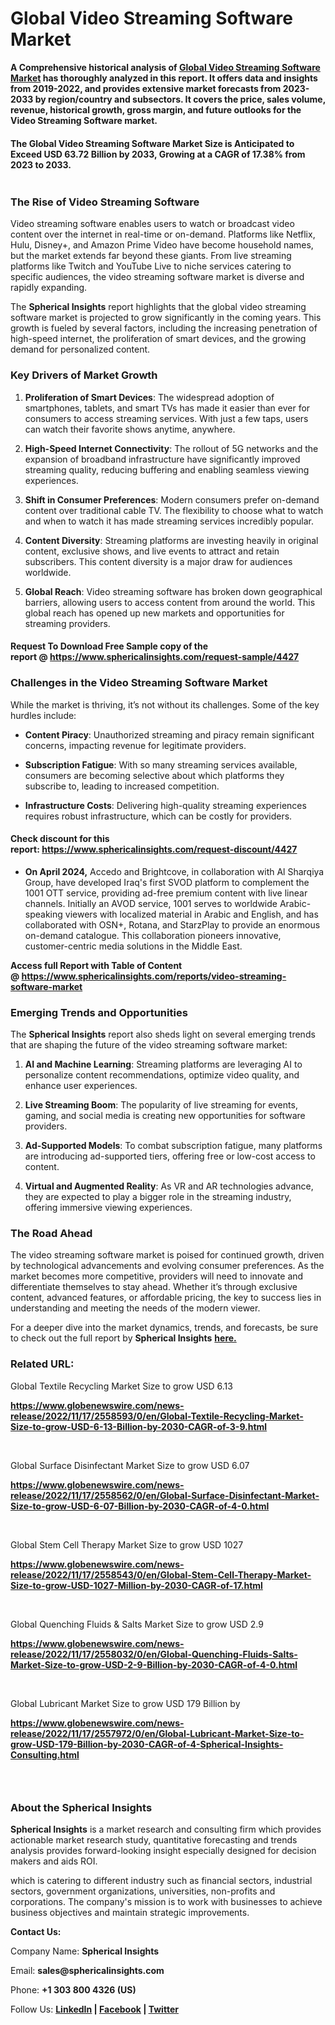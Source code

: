 <h1 class="news-post-title">Global Video Streaming Software Market</h1>
<p><strong>A Comprehensive historical analysis of&nbsp;<a href="https://www.sphericalinsights.com/reports/video-streaming-software-market" target="_blank" rel="noreferrer noopener">Global Video Streaming Software Market</a>&nbsp;has thoroughly analyzed in this report. It offers data and insights from 2019-2022, and provides extensive market forecasts from 2023-2033 by region/country and subsectors. It covers the price, sales volume, revenue, historical growth, gross margin, and future outlooks for the Video Streaming Software market.</strong></p>
<h4><strong>The Global Video Streaming Software Market Size is Anticipated to Exceed USD 63.72 Billion by 2033, Growing at a CAGR of 17.38% from 2023 to 2033.</strong></h4>
<p><strong><img src="https://www.sphericalinsights.com/images/rd/global-video-streaming-software-market.png" alt="" /></strong></p>
<h3>The Rise of Video Streaming Software</h3>
<p>Video streaming software enables users to watch or broadcast video content over the internet in real-time or on-demand. Platforms like Netflix, Hulu, Disney+, and Amazon Prime Video have become household names, but the market extends far beyond these giants. From live streaming platforms like Twitch and YouTube Live to niche services catering to specific audiences, the video streaming software market is diverse and rapidly expanding.</p>
<p>The&nbsp;<strong>Spherical Insights</strong>&nbsp;report highlights that the global video streaming software market is projected to grow significantly in the coming years. This growth is fueled by several factors, including the increasing penetration of high-speed internet, the proliferation of smart devices, and the growing demand for personalized content.</p>
<h3>Key Drivers of Market Growth</h3>
<ol>
<li>
<p><strong>Proliferation of Smart Devices</strong>: The widespread adoption of smartphones, tablets, and smart TVs has made it easier than ever for consumers to access streaming services. With just a few taps, users can watch their favorite shows anytime, anywhere.</p>
</li>
<li>
<p><strong>High-Speed Internet Connectivity</strong>: The rollout of 5G networks and the expansion of broadband infrastructure have significantly improved streaming quality, reducing buffering and enabling seamless viewing experiences.</p>
</li>
<li>
<p><strong>Shift in Consumer Preferences</strong>: Modern consumers prefer on-demand content over traditional cable TV. The flexibility to choose what to watch and when to watch it has made streaming services incredibly popular.</p>
</li>
<li>
<p><strong>Content Diversity</strong>: Streaming platforms are investing heavily in original content, exclusive shows, and live events to attract and retain subscribers. This content diversity is a major draw for audiences worldwide.</p>
</li>
<li>
<p><strong>Global Reach</strong>: Video streaming software has broken down geographical barriers, allowing users to access content from around the world. This global reach has opened up new markets and opportunities for streaming providers.</p>
</li>
</ol>
<h4>Request To Download Free Sample copy of the report&nbsp;@&nbsp;<a href="https://www.sphericalinsights.com/request-sample/4427">https://www.sphericalinsights.com/request-sample/4427</a></h4>
<h3>Challenges in the Video Streaming Software Market</h3>
<p>While the market is thriving, it&rsquo;s not without its challenges. Some of the key hurdles include:</p>
<ul>
<li>
<p><strong>Content Piracy</strong>: Unauthorized streaming and piracy remain significant concerns, impacting revenue for legitimate providers.</p>
</li>
<li>
<p><strong>Subscription Fatigue</strong>: With so many streaming services available, consumers are becoming selective about which platforms they subscribe to, leading to increased competition.</p>
</li>
<li>
<p><strong>Infrastructure Costs</strong>: Delivering high-quality streaming experiences requires robust infrastructure, which can be costly for providers.</p>
</li>
</ul>
<h4>Check discount for this report:&nbsp;<a href="https://www.sphericalinsights.com/request-discount/4427">https://www.sphericalinsights.com/request-discount/4427</a></h4>
<ul>
<li><strong>On April 2024,</strong>&nbsp;Accedo and Brightcove, in collaboration with Al Sharqiya Group, have developed Iraq's first SVOD platform to complement the 1001 OTT service, providing ad-free premium content with live linear channels. Initially an AVOD service, 1001 serves to worldwide Arabic-speaking viewers with localized material in Arabic and English, and has collaborated with OSN+, Rotana, and StarzPlay to provide an enormous on-demand catalogue. This collaboration pioneers innovative, customer-centric media solutions in the Middle East.</li>
</ul>
<p><strong>Access full Report with Table of Content @&nbsp;<a href="https://www.sphericalinsights.com/reports/video-streaming-software-market">https://www.sphericalinsights.com/reports/video-streaming-software-market</a>&nbsp;</strong></p>
<h3>Emerging Trends and Opportunities</h3>
<p>The&nbsp;<strong>Spherical Insights</strong>&nbsp;report also sheds light on several emerging trends that are shaping the future of the video streaming software market:</p>
<ol>
<li>
<p><strong>AI and Machine Learning</strong>: Streaming platforms are leveraging AI to personalize content recommendations, optimize video quality, and enhance user experiences.</p>
</li>
<li>
<p><strong>Live Streaming Boom</strong>: The popularity of live streaming for events, gaming, and social media is creating new opportunities for software providers.</p>
</li>
<li>
<p><strong>Ad-Supported Models</strong>: To combat subscription fatigue, many platforms are introducing ad-supported tiers, offering free or low-cost access to content.</p>
</li>
<li>
<p><strong>Virtual and Augmented Reality</strong>: As VR and AR technologies advance, they are expected to play a bigger role in the streaming industry, offering immersive viewing experiences.</p>
</li>
</ol>
<h3>The Road Ahead</h3>
<p>The video streaming software market is poised for continued growth, driven by technological advancements and evolving consumer preferences. As the market becomes more competitive, providers will need to innovate and differentiate themselves to stay ahead. Whether it&rsquo;s through exclusive content, advanced features, or affordable pricing, the key to success lies in understanding and meeting the needs of the modern viewer.</p>
<p>For a deeper dive into the market dynamics, trends, and forecasts, be sure to check out the full report by&nbsp;<strong>Spherical Insights</strong>&nbsp;<strong><a href="https://www.sphericalinsights.com/reports/video-streaming-software-market" target="_blank" rel="noreferrer noopener">here.</a></strong></p>
<h3><strong>Related URL:</strong></h3>
<p>Global Textile Recycling Market Size to grow USD 6.13</p>
<p><strong><a href="https://www.globenewswire.com/news-release/2022/11/17/2558593/0/en/Global-Textile-Recycling-Market-Size-to-grow-USD-6-13-Billion-by-2030-CAGR-of-3-9.html">https://www.globenewswire.com/news-release/2022/11/17/2558593/0/en/Global-Textile-Recycling-Market-Size-to-grow-USD-6-13-Billion-by-2030-CAGR-of-3-9.html</a>&nbsp;</strong></p>
<p>&nbsp;</p>
<p>Global Surface Disinfectant Market Size to grow USD 6.07</p>
<p><strong><a href="https://www.globenewswire.com/news-release/2022/11/17/2558562/0/en/Global-Surface-Disinfectant-Market-Size-to-grow-USD-6-07-Billion-by-2030-CAGR-of-4-0.html">https://www.globenewswire.com/news-release/2022/11/17/2558562/0/en/Global-Surface-Disinfectant-Market-Size-to-grow-USD-6-07-Billion-by-2030-CAGR-of-4-0.html</a>&nbsp;</strong></p>
<p>&nbsp;</p>
<p>Global Stem Cell Therapy Market Size to grow USD 1027</p>
<p><strong><a href="https://www.globenewswire.com/news-release/2022/11/17/2558543/0/en/Global-Stem-Cell-Therapy-Market-Size-to-grow-USD-1027-Million-by-2030-CAGR-of-17.html">https://www.globenewswire.com/news-release/2022/11/17/2558543/0/en/Global-Stem-Cell-Therapy-Market-Size-to-grow-USD-1027-Million-by-2030-CAGR-of-17.html</a>&nbsp;</strong></p>
<p>&nbsp;</p>
<p>Global Quenching Fluids &amp; Salts Market Size to grow USD 2.9</p>
<p><strong><a href="https://www.globenewswire.com/news-release/2022/11/17/2558032/0/en/Global-Quenching-Fluids-Salts-Market-Size-to-grow-USD-2-9-Billion-by-2030-CAGR-of-4-0.html">https://www.globenewswire.com/news-release/2022/11/17/2558032/0/en/Global-Quenching-Fluids-Salts-Market-Size-to-grow-USD-2-9-Billion-by-2030-CAGR-of-4-0.html</a>&nbsp;</strong></p>
<p>&nbsp;</p>
<p>Global Lubricant Market Size to grow USD 179 Billion by</p>
<p><strong><a href="https://www.globenewswire.com/news-release/2022/11/17/2557972/0/en/Global-Lubricant-Market-Size-to-grow-USD-179-Billion-by-2030-CAGR-of-4-Spherical-Insights-Consulting.html">https://www.globenewswire.com/news-release/2022/11/17/2557972/0/en/Global-Lubricant-Market-Size-to-grow-USD-179-Billion-by-2030-CAGR-of-4-Spherical-Insights-Consulting.html</a>&nbsp;</strong></p>
<h3>&nbsp;</h3>
<h3><strong>About the Spherical Insights</strong></h3>
<p><strong>Spherical Insights</strong>&nbsp;is a market research and consulting firm which provides actionable market research study, quantitative forecasting and trends analysis provides forward-looking insight especially designed for decision makers and aids ROI.</p>
<p>which is catering to different industry such as financial sectors, industrial sectors, government organizations, universities, non-profits and corporations. The company's mission is to work with businesses to achieve business objectives and maintain strategic improvements.</p>
<p><strong>Contact Us:</strong></p>
<p>Company Name:&nbsp;<strong>Spherical Insights</strong></p>
<p>Email:&nbsp;<strong>sales@sphericalinsights.com</strong></p>
<p>Phone:&nbsp;<strong>+1 303 800 4326 (US)</strong></p>
<p>Follow Us:&nbsp;<strong><a href="https://www.linkedin.com/company/spherical-insight/"><u>LinkedIn</u></a>&nbsp;|&nbsp;<a href="https://www.facebook.com/sphericalinsights22"><u>Facebook</u></a>&nbsp;|&nbsp;<a href="https://twitter.com/SInsights_US"><u>Twitter</u></a></strong></p>
